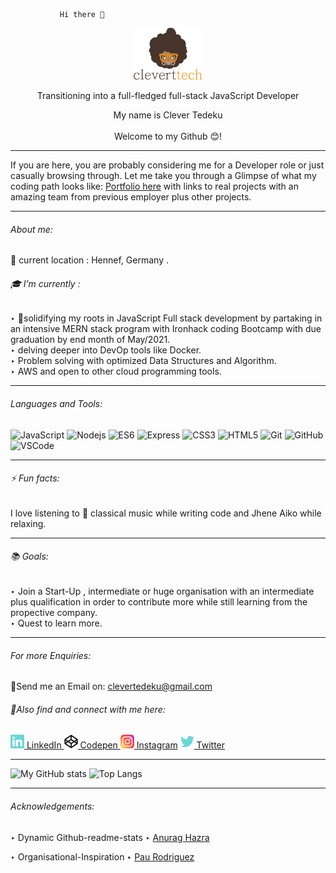                Hi there 👋

  <p align="center"> <a href="http://cleverttech.com"><img src="https://github.com/Cleverttech/Cleverttech/blob/main/readme-logo.png" alt="CLeverttech-Logo" margin="auto 0px" width="110" height="83"/></a>
</p>

<p align="center">
Transitioning into a full-fledged full-stack JavaScript Developer  </p> 

 <p align="center"> My name is Clever Tedeku <br><br>Welcome to my Github 😊!</p>
 <hr> 
 If you are here, you are probably considering me for a Developer role or just casually browsing through. Let me take you through a Glimpse of what my coding path looks like:
<a href="http://cleverttech.com">Portfolio here</a> with links to real projects with an amazing team from previous employer plus other projects.
 <hr>
 
 ###### About me: 

📍 current location : Hennef, Germany . 
 
###### 🎓 I’m currently : 

‣   📝solidifying my roots in JavaScript Full stack development by partaking in an intensive MERN stack program with Ironhack coding Bootcamp with due graduation by end month of May/2021.<br>
‣  delving deeper into DevOp tools like Docker.<br>
‣ Problem solving with optimized Data Structures and Algorithm.<br>
‣ AWS and open to other cloud programming tools.
 <hr>

###### Languages and Tools:

![JavaScript](https://img.shields.io/badge/-JavaScript-yellow?style=flat-square&logo=javascript)
![Nodejs](https://img.shields.io/badge/-NodeJS-green?style=flat-square&logo=Node.js)
![ES6](https://img.shields.io/badge/-ES6-orange?style=flat-square&logo=ES6)
![Express](https://img.shields.io/badge/-Express-purple?style=flat-square&logo=express)
![CSS3](https://img.shields.io/badge/-CSS3-1572B6?style=flat-square&logo=css3)
![HTML5](https://img.shields.io/badge/-HTML5-E34F26?style=flat-square&logo=html5&logoColor=white)
![Git](https://img.shields.io/badge/-Git-black?style=flat-square&logo=git)
![GitHub](https://img.shields.io/badge/-GitHub-181717?style=flat-square&logo=github)
![VSCode](https://img.shields.io/badge/-VS_Code-007ACC?style=flat-square&logo=visual-studio-code)

<hr>

###### ⚡ Fun facts: 

I love listening to 🎵 classical music while writing code and Jhene Aiko while relaxing.
 <hr>

###### 📚 Goals:

 ‣ Join a Start-Up , intermediate or huge organisation with an intermediate plus qualification in order to contribute more while still learning from the propective company.<br>
 ‣ Quest to learn more.
 <hr>

###### For more Enquiries: 

📩Send me an Email on: <a href="mailto: clevertedeku@gmail.com">clevertedeku@gmail.com</a>

###### 🤝Also find and connect with me here:

<a href="https://www.linkedin.com/in/clever-tedeku-84505a127/"><img width="22" src="https://github.com/Cleverttech/Cleverttech/blob/main/linkedin.svg"> LinkedIn </a>
 <a href="https://codepen.io/cleverttech"><img width="22" src="https://github.com/Cleverttech/Cleverttech/blob/main/codepen.png"> Codepen </a>
 <a href="https://www.instagram.com/clever_ttech/"><img width="22" src="https://github.com/Cleverttech/Cleverttech/blob/main/instagram.svg"> Instagram</a>
 <a href="https://twitter.com/TedekuClever"><img width="22" src="https://github.com/Cleverttech/Cleverttech/blob/main/twitter.svg"> Twitter </a>

 <hr> 



![My GitHub stats](https://github-readme-stats.vercel.app/api?username=Cleverttech&hide=prs&show_icons=true&theme=dracula)
![Top Langs](https://github-readme-stats.vercel.app/api/top-langs/?username=Cleverttech&layout=compact&theme=dracula)
<hr> 

###### Acknowledgements:

 ‣ Dynamic Github-readme-stats ‣ <a href="https://github.com/anuraghazra/github-readme-stats">Anurag Hazra</a>

 ‣ Organisational-Inspiration ‣ <a href="https://github.com/Silinde87">Pau Rodriguez</a>

